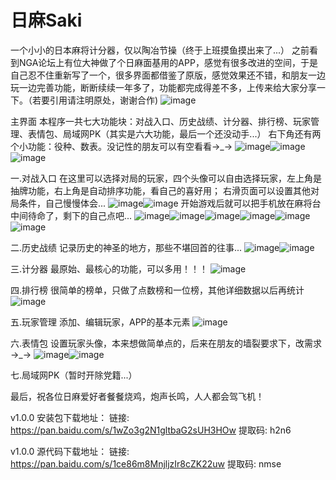 # 日麻Saki
一个小小的日本麻将计分器，仅以陶冶节操（终于上班摸鱼摸出来了...）
之前看到NGA论坛上有位大神做了个日麻面基用的APP，感觉有很多改进的空间，于是自己忍不住重新写了一个，很多界面都借鉴了原版，感觉效果还不错，和朋友一边玩一边完善功能，断断续续一年多了，功能都完成得差不多，上传来给大家分享一下。（若要引用请注明原处，谢谢合作)
![image](https://github.com/WaSuper/Mahjong/blob/master/res/drawable-xxhdpi/ic_launcher.png)

主界面
本程序一共七大功能块：对战入口、历史战绩、计分器、排行榜、玩家管理、表情包、局域网PK（其实是六大功能，最后一个还没动手...）
右下角还有两个小功能：役种、数表。没记性的朋友可以有空看看→_→
![image](https://github.com/WaSuper/Mahjong/blob/master/%E7%A4%BA%E4%BE%8B%E5%9B%BE%E7%89%87/1_mian.jpg)![image](https://github.com/WaSuper/Mahjong/blob/master/%E7%A4%BA%E4%BE%8B%E5%9B%BE%E7%89%87/2_fan.jpg)![image](https://github.com/WaSuper/Mahjong/blob/master/%E7%A4%BA%E4%BE%8B%E5%9B%BE%E7%89%87/3_shubiao.jpg)

一.对战入口
在这里可以选择对局的玩家，四个头像可以自由选择玩家，左上角是抽牌功能，右上角是自动排序功能，看自己的喜好用；
右滑页面可以设置其他对局条件，自己慢慢体会...
![image](https://github.com/WaSuper/Mahjong/blob/master/%E7%A4%BA%E4%BE%8B%E5%9B%BE%E7%89%87/8_game_guide1.jpg)![image](https://github.com/WaSuper/Mahjong/blob/master/%E7%A4%BA%E4%BE%8B%E5%9B%BE%E7%89%87/9_game_guide2.jpg)
开始游戏后就可以把手机放在麻将台中间待命了，剩下的自己点吧...
![image](https://github.com/WaSuper/Mahjong/blob/master/%E7%A4%BA%E4%BE%8B%E5%9B%BE%E7%89%87/10_game_main.jpg)![image](https://github.com/WaSuper/Mahjong/blob/master/%E7%A4%BA%E4%BE%8B%E5%9B%BE%E7%89%87/11_game_dice.jpg)![image](https://github.com/WaSuper/Mahjong/blob/master/%E7%A4%BA%E4%BE%8B%E5%9B%BE%E7%89%87/12_game_choice1.jpg)![image](https://github.com/WaSuper/Mahjong/blob/master/%E7%A4%BA%E4%BE%8B%E5%9B%BE%E7%89%87/13_game_choice2.jpg)![image](https://github.com/WaSuper/Mahjong/blob/master/%E7%A4%BA%E4%BE%8B%E5%9B%BE%E7%89%87/14_game_result.jpg)![image](https://github.com/WaSuper/Mahjong/blob/master/%E7%A4%BA%E4%BE%8B%E5%9B%BE%E7%89%87/15_game_end.jpg)

二.历史战绩
记录历史的神圣的地方，那些不堪回首的往事...
![image](https://github.com/WaSuper/Mahjong/blob/master/%E7%A4%BA%E4%BE%8B%E5%9B%BE%E7%89%87/16_history.jpg)![image](https://github.com/WaSuper/Mahjong/blob/master/%E7%A4%BA%E4%BE%8B%E5%9B%BE%E7%89%87/16_history_detail.jpg)

三.计分器
最原始、最核心的功能，可以多用！！！
![image](https://github.com/WaSuper/Mahjong/blob/master/%E7%A4%BA%E4%BE%8B%E5%9B%BE%E7%89%87/4_calculate.jpg)

四.排行榜
很简单的榜单，只做了点数榜和一位榜，其他详细数据以后再统计
![image](https://github.com/WaSuper/Mahjong/blob/master/%E7%A4%BA%E4%BE%8B%E5%9B%BE%E7%89%87/18_rank.jpg)

五.玩家管理
添加、编辑玩家，APP的基本元素
![image](https://github.com/WaSuper/Mahjong/blob/master/%E7%A4%BA%E4%BE%8B%E5%9B%BE%E7%89%87/7_player.jpg)

六.表情包
设置玩家头像，本来想做简单点的，后来在朋友的墙裂要求下，改需求→_→
![image](https://github.com/WaSuper/Mahjong/blob/master/%E7%A4%BA%E4%BE%8B%E5%9B%BE%E7%89%87/5_emoticon.jpg)![image](https://github.com/WaSuper/Mahjong/blob/master/%E7%A4%BA%E4%BE%8B%E5%9B%BE%E7%89%87/6_emoticon_detail.jpg)

七.局域网PK（暂时开除党籍...）

最后，祝各位日麻爱好者餐餐烧鸡，炮声长鸣，人人都会驾飞机！

v1.0.0 安装包下载地址：
链接: https://pan.baidu.com/s/1wZo3g2N1gltbaG2sUH3HOw 提取码: h2n6

v1.0.0 源代码下载地址：
链接: https://pan.baidu.com/s/1ce86m8MnjljzIr8cZK22uw 提取码: nmse
